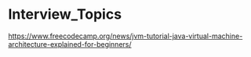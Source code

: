 # Interview_Topics

https://www.freecodecamp.org/news/jvm-tutorial-java-virtual-machine-architecture-explained-for-beginners/
